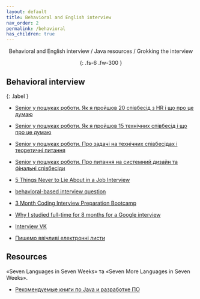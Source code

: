```yaml
---
layout: default
title: Behavioral and English interview
nav_order: 2
permalink: /behavioral
has_children: true
---
```

<div align="center" markdown="1">
Behavioral and English interview / Java resources / Grokking the interview

{: .fs-6 .fw-300 }
</div>

## Behavioral interview
{: .label }

- [Senior у пошуках роботи. Як я пройшов 20 співбесід з HR і що про це думаю](https://dou.ua/lenta/articles/job-for-senior-1/?from=similar_posts)
- [Senior у пошуках роботи. Як я пройшов 15 технічних співбесід і що про це думаю](https://dou.ua/lenta/articles/job-for-senior-2/)
- [Senior у пошуках роботи. Про задачі на технічних співбесідах і теоретичні питання](https://dou.ua/lenta/articles/job-for-senior-3/?from=similar_posts)
- [Senior у пошуках роботи. Про питання на системний дизайн та фінальні співбесіди](https://dou.ua/lenta/articles/job-for-senior-4/?from=similar_posts)

- [5 Things Never to Lie About in a Job Interview](https://insights.dice.com/2019/04/17/5-things-never-lie-job-interview/)
- [behavioral-based interview question ](https://www.vawizard.org/wiz-pdf/STAR_Method_Interviews.pdf)

- [3 Month Coding Interview Preparation Bootcamp](https://medium.com/educative/3-month-coding-interview-bootcamp-904422926ce8)
- [Why I studied full-time for 8 months for a Google interview](https://www.freecodecamp.org/news/why-i-studied-full-time-for-8-months-for-a-google-interview-cc662ce9bb13/)
- [Interview VK](https://vk.com/@11156765-kak-ya-intervu-prohodila)

- [Пишемо ввічливі електронні листи](https://dou.ua/lenta/columns/online-etiquette-polite-emails/?from=fb-repost&fbclid=IwAR0IazR5Xbtn3s6vYSxZo-DJxdDCpYlUl89llLFe_8PJwcgBFu74bvcKvKo)

## Resources

«Seven Languages in Seven Weeks» та «Seven More Languages in Seven Weeks».
- [Рекомендуемые книги по Java и разработке ПО](https://javaops.ru/view/books)
